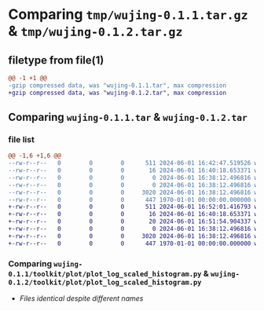 # Comparing `tmp/wujing-0.1.1.tar.gz` & `tmp/wujing-0.1.2.tar.gz`

## filetype from file(1)

```diff
@@ -1 +1 @@
-gzip compressed data, was "wujing-0.1.1.tar", max compression
+gzip compressed data, was "wujing-0.1.2.tar", max compression
```

## Comparing `wujing-0.1.1.tar` & `wujing-0.1.2.tar`

### file list

```diff
@@ -1,6 +1,6 @@
--rw-r--r--   0        0        0      511 2024-06-01 16:42:47.519526 wujing-0.1.1/pyproject.toml
--rw-r--r--   0        0        0       16 2024-06-01 16:40:18.653371 wujing-0.1.1/README.md
--rw-r--r--   0        0        0        0 2024-06-01 16:38:12.496816 wujing-0.1.1/toolkit/__init__.py
--rw-r--r--   0        0        0        0 2024-06-01 16:38:12.496816 wujing-0.1.1/toolkit/plot/__init__.py
--rw-r--r--   0        0        0     3020 2024-06-01 16:38:12.496816 wujing-0.1.1/toolkit/plot/plot_log_scaled_histogram.py
--rw-r--r--   0        0        0      447 1970-01-01 00:00:00.000000 wujing-0.1.1/PKG-INFO
+-rw-r--r--   0        0        0      511 2024-06-01 16:52:01.416793 wujing-0.1.2/pyproject.toml
+-rw-r--r--   0        0        0       16 2024-06-01 16:40:18.653371 wujing-0.1.2/README.md
+-rw-r--r--   0        0        0       20 2024-06-01 16:51:54.904337 wujing-0.1.2/toolkit/__init__.py
+-rw-r--r--   0        0        0        0 2024-06-01 16:38:12.496816 wujing-0.1.2/toolkit/plot/__init__.py
+-rw-r--r--   0        0        0     3020 2024-06-01 16:38:12.496816 wujing-0.1.2/toolkit/plot/plot_log_scaled_histogram.py
+-rw-r--r--   0        0        0      447 1970-01-01 00:00:00.000000 wujing-0.1.2/PKG-INFO
```

### Comparing `wujing-0.1.1/toolkit/plot/plot_log_scaled_histogram.py` & `wujing-0.1.2/toolkit/plot/plot_log_scaled_histogram.py`

 * *Files identical despite different names*

